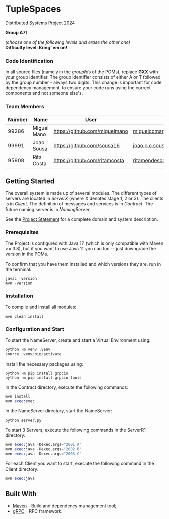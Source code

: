 # TupleSpaces

Distributed Systems Project 2024

**Group A71**

_(choose one of the following levels and erase the other one)_  
**Difficulty level: Bring 'em on!**

### Code Identification

In all source files (namely in the *groupId*s of the POMs), replace **GXX** with your group identifier. The group
identifier consists of either A or T followed by the group number - always two digits. This change is important for
code dependency management, to ensure your code runs using the correct components and not someone else's.

### Team Members

| Number | Name        | User                            | Email                                  |
| ------ | ----------- | ------------------------------- | -------------------------------------- |
| 99286  | Miguel Mano | <https://github.com/miguelmano> | <miguelccmano@tecnico.ulisboa.pt>      |
| 99991  | Joao Sousa  | <https://github.com/sousa16>    | <joao.p.c.sousa@tecnico.ulisboa.pt>    |
| 95908  | Rita Costa  | <https://github.com/ritamcosta> | <ritamendesdacosta@tecnico.ulisboa.pt> |

## Getting Started

The overall system is made up of several modules. The different types of servers are located in _ServerX_ (where X denotes stage 1, 2 or 3).
The clients is in _Client_.
The definition of messages and services is in _Contract_. The future naming server
is in _NamingServer_.

See the [Project Statement](https://github.com/tecnico-distsys/TupleSpaces) for a complete domain and system description.

### Prerequisites

The Project is configured with Java 17 (which is only compatible with Maven >= 3.8), but if you want to use Java 11 you
can too -- just downgrade the version in the POMs.

To confirm that you have them installed and which versions they are, run in the terminal:

```s
javac -version
mvn -version
```

### Installation

To compile and install all modules:

```s
mvn clean install
```

### Configuration and Start

To start the NameServer, create and start a Virtual Environment using:

```s
python -m venv .venv
source .venv/bin/activate
```

Install the necessary packages using:

```s
python -m pip install grpcio
python -m pip install grpcio-tools
```

In the Contract directory, execute the following commands:

```s
mvn install
mvn exec:exec
```

In the NameServer directory, start the NameServer:

```s
python server.py
```

To start 3 Servers, execute the following commands in the ServerR1 directory:

```s
mvn exec:java -Dexec.args="2001 A"
mvn exec:java -Dexec.args="2002 B"
mvn exec:java -Dexec.args="2003 C"
```

For each Client you want to start, execute the following command in the Client directory:

```s
mvn exec:java
```

## Built With

- [Maven](https://maven.apache.org/) - Build and dependency management tool;
- [gRPC](https://grpc.io/) - RPC framework.

